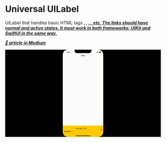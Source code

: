 # Universal UILabel

UILabel that handles basic HTML tags <b>, <i>, <u>, <a>, etc. The links should have normal and active states. It must work in both frameworks: UIKit and SwiftUI in the same way.

📖 [article in Medium](https://medium.com/p/c00f9c1394c1)

![Universal UILabel](universal-uilabel.gif)
